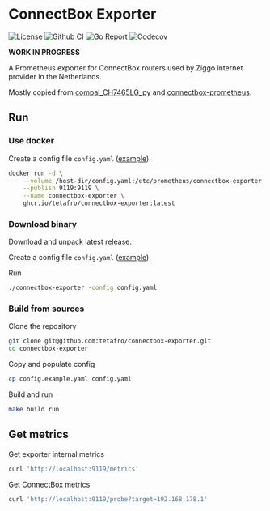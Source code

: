 # ConnectBox Exporter

[![License](http://img.shields.io/badge/license-MIT-green.svg?style=flat)](https://raw.githubusercontent.com/tetafro/connectbox-exporter/master/LICENSE)
[![Github CI](https://img.shields.io/github/actions/workflow/status/tetafro/connectbox-exporter/push.yml)](https://github.com/tetafro/connectbox-exporter/actions)
[![Go Report](https://goreportcard.com/badge/github.com/tetafro/connectbox-exporter)](https://goreportcard.com/report/github.com/tetafro/connectbox-exporter)
[![Codecov](https://codecov.io/gh/tetafro/connectbox-exporter/branch/master/graph/badge.svg)](https://codecov.io/gh/tetafro/connectbox-exporter)

**WORK IN PROGRESS**

A Prometheus exporter for ConnectBox routers used by Ziggo internet provider
in the Netherlands.

Mostly copied from [compal_CH7465LG_py](https://github.com/ties/compal_CH7465LG_py)
and [connectbox-prometheus](https://github.com/mbugert/connectbox-prometheus).

## Run

### Use docker

Create a config file `config.yaml`
([example](https://github.com/tetafro/connectbox-exporter/blob/master/config.example.yaml)).

```sh
docker run -d \
    --volume /host-dir/config.yaml:/etc/prometheus/connectbox-exporter.yaml \
    --publish 9119:9119 \
    --name connectbox-exporter \
    ghcr.io/tetafro/connectbox-exporter:latest
```

### Download binary

Download and unpack latest [release](https://github.com/tetafro/connectbox-exporter/releases).

Create a config file `config.yaml`
([example](https://github.com/tetafro/connectbox-exporter/blob/master/config.example.yaml)).

Run
```sh
./connectbox-exporter -config config.yaml
```

### Build from sources

Clone the repository
```sh
git clone git@github.com:tetafro/connectbox-exporter.git
cd connectbox-exporter
```

Copy and populate config
```sh
cp config.example.yaml config.yaml
```

Build and run
```sh
make build run
```

## Get metrics

Get exporter internal metrics
```sh
curl 'http://localhost:9119/metrics'
```

Get ConnectBox metrics
```sh
curl 'http://localhost:9119/probe?target=192.168.178.1'
```
